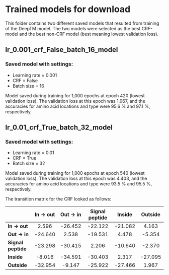 # Trained models for download
This folder contains two different saved models that resulted from training of the DeepTM model.
The two models were selected as the best CRF-model and the best non-CRF model (best meaning lowest validation loss).

## lr_0.001_crf_False_batch_16_model

### Saved model with settings:

* Learning rate = 0.001
* CRF = False
* Batch size = 16

Model saved during training for 1,000 epochs at epoch 420 (lowest validation loss).
The validation loss at this epoch was 1.067, and the accuracies for amino acid locations and type were 95.6 % and 97.1 %, respectively.


## lr_0.01_crf_True_batch_32_model

### Saved model with settings:

* Learning rate = 0.01
* CRF = True
* Batch size = 32

Model saved during training for 1,000 epochs at epoch 540 (lowest validation loss).
The validation loss at this epoch was 4.403, and the accuracies for amino acid locations and type were 93.5 % and 95.5 %, respectively.


The transition matrix for the CRF looked as follows:

|                    | In → out   | Out → in   | Signal peptide   | Inside    | Outside   |
|--------------------|:----------:|:----------:|:----------------:|:---------:|:---------:|
| **In → out**       |   2.596    |  -26.452   |     -22.122      | -21.082   |  4.163    |
| **Out → in**       |  -24.640   |   2.538    |     -19.531      |  4.478    |  -5.354   |
| **Signal peptide** |  -23.298   |  -30.415   |      2.206       | -10.640   |  -2.370   |
| **Inside**         |  -8.016    |  -34.591   |     -30.403      |  2.317    | -27.095   |
| **Outside**        |  -32.954   |  -9.147    |     -25.922      | -27.466   |  1.967    |
